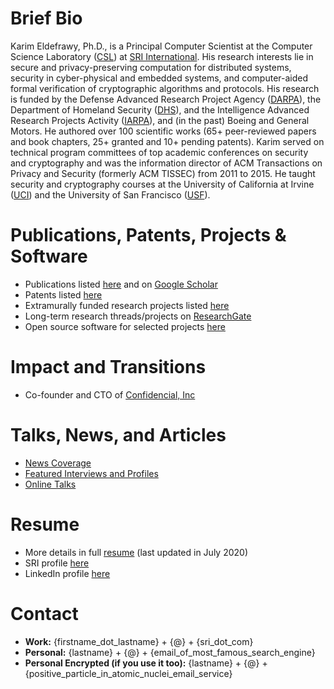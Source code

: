 # Brief Bio
Karim Eldefrawy, Ph.D., is a Principal Computer Scientist at the Computer Science Laboratory ([CSL](http://www.csl.sri.com/)) at [SRI International](https://www.sri.com/). His research interests lie in secure and privacy-preserving computation for distributed systems, security in cyber-physical and embedded systems, and computer-aided formal verification of cryptographic algorithms and protocols. His research is funded by the Defense Advanced Research Project Agency ([DARPA](https://www.darpa.mil/)), the Department of Homeland Security ([DHS](https://www.dhs.gov/science-and-technology)), and the Intelligence Advanced Research Projects Activity ([IARPA](https://www.iarpa.gov/)), and (in the past) Boeing and General Motors. He authored over 100 scientific works (65+ peer-reviewed papers and book chapters, 25+ granted and 10+ pending patents). Karim served on technical program committees of top academic conferences on security and cryptography and was the information director of ACM Transactions on Privacy and Security (formerly ACM TISSEC) from 2011 to 2015. He taught security and cryptography courses at the University of California at Irvine ([UCI](https://www.ics.uci.edu/)) and the University of San Francisco ([USF](https://www.usfca.edu/)).

# Publications, Patents, Projects & Software
* Publications listed [here](https://keldefrawy.github.io/pubs.html) and on [Google Scholar](http://bit.ly/2KIZaWF)
* Patents listed [here](https://keldefrawy.github.io/patents.html)
* Extramurally funded research projects listed [here](https://keldefrawy.github.io/projects.html)
* Long-term research threads/projects on [ResearchGate](http://bit.ly/37tOPHZ)
* Open source software for selected projects [here](https://keldefrawy.github.io/software.html)


# Impact and Transitions
* Co-founder and CTO of [Confidencial, Inc](https://www.confidencial.io/)


# Talks, News, and Articles
* [News Coverage](https://keldefrawy.github.io/news.html)
* [Featured Interviews and Profiles](https://keldefrawy.github.io/profiles.html)
* [Online Talks](https://keldefrawy.github.io/talks.html)




# Resume
* More details in full [resume](https://keldefrawy.github.io/karim_resume.pdf) (last updated in July 2020)
* SRI profile [here](https://www.sri.com/bios/karim-eldefrawy/)
* LinkedIn profile [here](https://www.linkedin.com/pub/karim-eldefrawy/3/6b5/b70)


# Contact
* **Work:** {firstname_dot_lastname} + {@} + {sri_dot_com}
* **Personal:** {lastname} + {@} + {email_of_most_famous_search_engine}
* **Personal Encrypted (if you use it too):** {lastname} + {@} + {positive_particle_in_atomic_nuclei_email_service}














